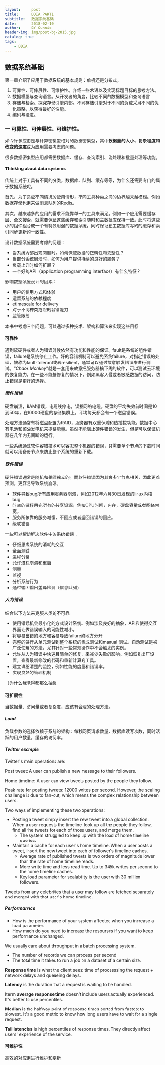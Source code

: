```yaml
---
layout:     post
title:      DDIA PART1
subtitle:   数据系统基础
date:       2018-02-10
author:     BY Sunnie
header-img: img/post-bg-2015.jpg
catalog: true
tags:
    - DDIA
---
```


## 数据系统基础

第一章介绍了应用于数据系统的基本规则：单机还是分布式。

1. 可靠性、可伸展性、可维护性。介绍一些术语以及实现标题目标的思考方法。
2. 数据模型与查询语言。从开发者的角度，比较不同的数据模型和查询语言
3. 存储与检索。探究存储引擎内部。不同存储引擎对于不同的负载采用不同的优化策略，以获得最好的性能。
4. 编码与演进。

### 一 可靠性、可伸展性、可维护性。

如今许多应用是与计算密集型相对的数据密集型，其中**数据量的大小、复杂程度和改变的速度**成为应用需要考虑的问题。

很多数据密集型应用都需要数据库、缓存、查询索引、流处理和批量处理等功能。

#### Thinking about data systems

传统上对于工具有不同的分类，数据库、队列、缓存等等，为什么还需要专门的属于数据系统呢。

首先，为了适应不同情况的使用情形，不同工具种类之间的边界越来越模糊。例如数据存储也用来做消息队列的Redis。

其次，越来越多的应用的需求不能靠单一的工具来满足。例如一个应用需要缓存层、全文搜索，就需要保证这些缓存和索引随时和主数据库保持一致。此时将这些小的组件组合成一个有特殊用途的数据系统，同时保证在主数据库写时的缓存和索引同步更新的一致性。

设计数据系统需要考虑的问题：

* 当系统内部出现问题时，如何保证数据的正确性和完整性？
* 当部分系统崩溃时，如何为用户提供持续的良好的服务？
* 负载上升时如何扩展？
* 一个好的API（application programming interface）有什么特征？

影响数据系统设计的因素：

* 用户的使用方式和体验
* 遗留系统的依赖程度
* etimescale for delivery
* 对于不同种类危险的容错能力
* 监管限制

本书中考虑三个问题，可以通过多种技术、架构和算法来实现这些目标

#### 可靠性

遇到软硬件或者人为错误时候依然有功能和性能的保证。fault是系统的组件错误，failure是系统停止工作。好的容错机制可以避免系统failure，对指定错误的处理，被称为fault-tolerant或者resilient。通常可以通过故意触发错误来进行测试。“*Chaos Monkey*”就是一套用来故意把服务器搞下线的软件，可以测试云环境的恢复能力。在一些不能被修复的情况下，例如黑客入侵或者敏感数据的访问，防止错误是更好的选择。

##### 硬件错误

硬盘崩溃，RAM错误，电缆线停电，误拔网络电缆。硬盘的平均失效前时间是10到50年，在10000硬盘的存储集群上，平均每天都会有一个磁盘错误。

处理方法通常有将磁盘配置为RAID，服务器有双重保障和热插拔功能，数据中心有电池和菜油发电机来提供能量。虽然不能阻止硬件错误的发生，但是可以保证机器在几年内无间断的运行。

一些系统通过软件容错技术可以容忍整个机器的错误，只需要单个节点的下载时间就可以用备份节点来防止整个系统的重新下载。

##### 软件错误

硬件错误通常是随机和相互独立的。而软件错误因为其余多个节点相关，因此更难预测，更容易导致系统崩溃。

* 软件导致bug所有应用服务器崩溃，例如2012年六月30日发现的linux内核bug
* 时空的进程用完所有的共享资源，例如CPU时间，内存，硬盘容量或者网络带宽。
* 服务所依靠的服务减慢，不回应或者返回错误的回应。
* 级联错误

一些可以帮助解决软件中的系统错误：

* 仔细思考系统的消耗的交互
* 全面测试
* 进程分离
* 允许进程崩溃和重启
* 测量
* 监视
* 分析系统行为
* 通过输入输出差异检测（信息队列）

##### 人为错误

结合以下方法来克服人类的不可靠

* 使用错误机会最小化的方式设计系统。例如涉及良好的抽象，API和使得交互界面让做错误输入的可能性减小。
* 将容易出错的地方和容易导致failure的地方分开
* 完整的进行从单元测试到整个系统的集成测试和manual 测试。自动测试是被广泛使用的方法，尤其针对一些常规操作中不会触发的实例。
* 允许从人为错误中快速且简单的修复，来减少失败的影响。例如恢复出厂设置，查看最新修改的代码和重新计算的工具。
* 建立详细清楚的监控，例如性能的度量和错误率。
* 实现良好的管理机制

（为什么我觉得都那么抽象

#### 可扩展性

当数据量、访问量或者复杂度，应该有合理的处理方法。

##### Load

负载参数的选择依赖于系统的架构：每秒网页请求数量、数据库读写次数，同时活跃的用户数量，缓存的访问率。

##### Twitter example

Twitter's main operations are:

Post tweet: A user can publish a new message to their followers.

Home timeline: A user can view tweets posted by the people they follow.

Peak rate for posting tweets: 12000 writes per second. However, the scaling challenge is due to fan-out, which means the complex relationship between users.

Two ways of implementing these two operations:

* Posting a tweet simply insert the new tweet into a global collection. When a user requests the timeline, look up all the people they follow, find all the tweets for each of those users, and merge them.
  * The system struggled to keep up with the load of home timeline queries.
* Maintain a cache for each user's home timeline. When a user posts a tweet, insert the new tweet into each of follower's timeline caches.
  * Average rate of published tweets is two orders of magnitude lower than the rate of home timeline reads.
  * More write time and less read time. Up to 345k writes per second to the home timeline caches.
  * Key load parameter for scalability is the user with 30 million followers.

Tweets from any celebrities that a user may follow are fetched separately and merged with that user's home timeline.

##### Performannce

* How is the performance of your system affected when you increase a load parameter.
* How much do you need to increase the resourses if you want to keep performance unchanged.

We usually care about throughput in a batch processing system.

* The number of records we can process per second
* The total time it takes to run a job on a dataset of a certain size.

**Response time** is what the client sees: time of processsing the request + network delays and queueing delays.

**Latency** is the duration that a request is waiting to be handled.

Iterm **average response time** doesn't include users actually experienced. It's better to use percentiles.

**Median** is the halfway point of response times sorted from fastest to slowest. It's a good metric to know how long users have to wait for a single request.

**Tail latencies** is high percentiles of response times. They directly affect users' experience of the service.



#### 可维护性

高效的对应用进行维护和更新

